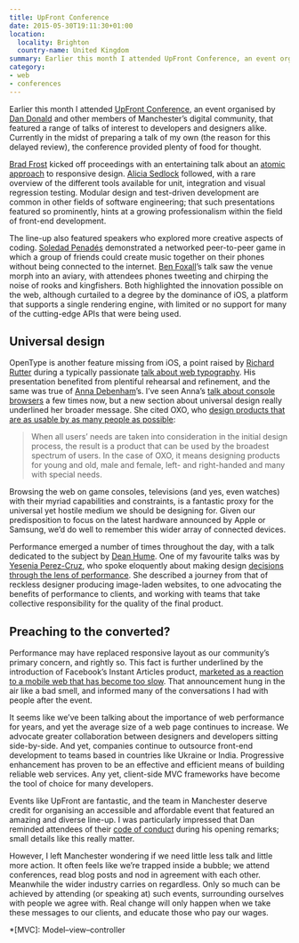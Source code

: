 ```yaml
---
title: UpFront Conference
date: 2015-05-30T19:11:30+01:00
location:
  locality: Brighton
  country-name: United Kingdom
summary: Earlier this month I attended UpFront Conference, an event organised by Dan Donald and other members of Manchester’s digital community.
category:
- web
- conferences
---
```

Earlier this month I attended [UpFront Conference][1], an event organised by [Dan Donald][2] and other members of Manchester’s digital community, that featured a range of talks of interest to developers and designers alike. Currently in the midst of preparing a talk of my own (the reason for this delayed review), the conference provided plenty of food for thought.

[Brad Frost][3] kicked off proceedings with an entertaining talk about an [atomic approach][4] to responsive design. [Alicia Sedlock][5] followed, with a rare overview of the different tools available for unit, integration and visual regression testing. Modular design and test-driven development are common in other fields of software engineering; that such presentations featured so prominently, hints at a growing professionalism within the field of front-end development.

The line-up also featured speakers who explored more creative aspects of coding. [Soledad Penadés][6] demonstrated a networked peer-to-peer game in which a group of friends could create music together on their phones without being connected to the internet. [Ben Foxall][7]’s talk saw the venue morph into an aviary, with attendees phones tweeting and chirping the noise of rooks and kingfishers. Both highlighted the innovation possible on the web, although curtailed to a degree by the dominance of iOS, a platform that supports a single rendering engine, with limited or no support for many of the cutting-edge APIs that were being used.

## Universal design

OpenType is another feature missing from iOS, a point raised by [Richard Rutter][8] during a typically passionate [talk about web typography][9]. His presentation benefited from plentiful rehearsal and refinement, and the same was true of [Anna Debenham][10]’s. I’ve seen Anna’s [talk about console browsers][11] a few times now, but a new section about universal design really underlined her broader message. She cited OXO, who [design products that are as usable by as many people as possible][12]:

> When all users’ needs are taken into consideration in the initial design process, the result is a product that can be used by the broadest spectrum of users. In the case of OXO, it means designing products for young and old, male and female, left- and right-handed and many with special needs.

Browsing the web on game consoles, televisions (and yes, even watches) with their myriad capabilities and constraints, is a fantastic proxy for the universal yet hostile medium we should be designing for. Given our predisposition to focus on the latest hardware announced by Apple or Samsung, we’d do well to remember this wider array of connected devices.

Performance emerged a number of times throughout the day, with a talk dedicated to the subject by [Dean Hume][13]. One of my favourite talks was by [Yesenia Perez-Cruz][14], who spoke eloquently about making design [decisions through the lens of performance][15]. She described a journey from that of reckless designer producing image-laden websites, to one advocating the benefits of performance to clients, and working with teams that take collective responsibility for the quality of the final product.

## Preaching to the converted?

Performance may have replaced responsive layout as our community’s primary concern, and rightly so. This fact is further underlined by the introduction of Facebook’s Instant Articles product, [marketed as a reaction to a mobile web that has become too slow][16]. That announcement hung in the air like a bad smell, and informed many of the conversations I had with people after the event.

It seems like we’ve been talking about the importance of web performance for years, and yet the average size of a web page continues to increase. We advocate greater collaboration between designers and developers sitting side-by-side. And yet, companies continue to outsource front-end development to teams based in countries like Ukraine or India. Progressive enhancement has proven to be an effective and efficient means of building reliable web services. Any yet, client-side MVC frameworks have become the tool of choice for many developers.

Events like UpFront are fantastic, and the team in Manchester deserve credit for organising an accessible and affordable event that featured an amazing and diverse line-up. I was particularly impressed that Dan reminded attendees of their [code of conduct][17] during his opening remarks; small details like this really matter.

However, I left Manchester wondering if we need little less talk and little more action. It often feels like we’re trapped inside a bubble; we attend conferences, read blog posts and nod in agreement with each other. Meanwhile the wider industry carries on regardless. Only so much can be achieved by attending (or speaking at) such events, surrounding ourselves with people we agree with. Real change will only happen when we take these messages to our clients, and educate those who pay our wages.

[1]: https://upfrontconf.com
[2]: http://hereinthehive.com/
[3]: http://bradfrost.com/
[4]: http://atomicdesign.bradfrost.com/
[5]: https://aliciasedlock.github.io
[6]: https://soledadpenades.com
[7]: https://benjaminbenben.com
[8]: http://clagnut.com/
[9]: http://webtypography.net/talks/upfront2015
[10]: https://www.maban.co.uk
[11]: https://speakerdeck.com/anna/what-we-can-learn-from-game-console-browsers-1
[12]: http://www.oxo.com/universaldesign.aspx
[13]: https://www.deanhume.com
[14]: https://www.yeseniaperezcruz.com
[15]: https://speakerdeck.com/yeseniaperezcruz/design-decisions-through-the-lens-of-a-performance-budget
[16]: https://www.theguardian.com/media/2015/may/13/bbc-news-guardian-facebook-instant-articles
[17]: https://upfrontconf.com/code-of-conduct.html

*[MVC]: Model–view–controller
